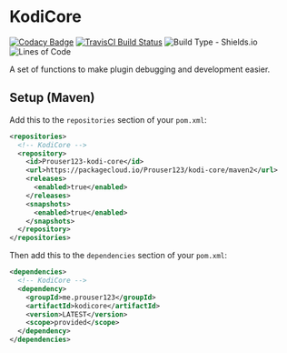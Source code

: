# KodiCore

[![Codacy Badge](https://api.codacy.com/project/badge/Grade/b000a83e48c142b2870cf4fe46b36c14)](https://www.codacy.com/app/KodiCore/KodiCore?utm_source=github.com&amp;utm_medium=referral&amp;utm_content=KodiCore/KodiCore&amp;utm_campaign=Badge_Grade)
[![TravisCI Build Status](https://travis-ci.com/Prouser123/KodiCore.svg?branch=master)](https://travis-ci.com/Prouser123/KodiCore)
![Build Type - Shields.io](https://img.shields.io/badge/type-maven-red.svg)
![Lines of Code](https://tokei.rs/b1/github/Prouser123/KodiCore)

A set of functions to make plugin debugging and development easier.

## Setup (Maven)
Add this to the `repositories` section of your `pom.xml`:
```xml
<repositories>
  <!-- KodiCore -->
  <repository>
    <id>Prouser123-kodi-core</id>
    <url>https://packagecloud.io/Prouser123/kodi-core/maven2</url>
    <releases>
      <enabled>true</enabled>
    </releases>
    <snapshots>
      <enabled>true</enabled>
    </snapshots>
  </repository>
</repositories>
```

Then add this to the `dependencies` section of your `pom.xml`:
```xml
<dependencies>
  <!-- KodiCore -->
  <dependency>
    <groupId>me.prouser123</groupId>
    <artifactId>kodicore</artifactId>
    <version>LATEST</version>
    <scope>provided</scope>
  </dependency>
</dependencies>
```
